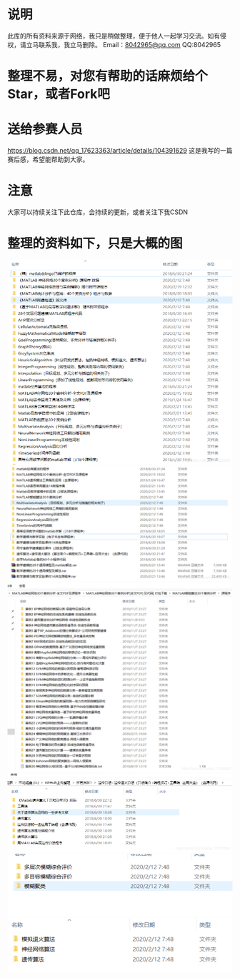 
# 说明
此库的所有资料来源于网络，我只是稍做整理，便于他人一起学习交流。如有侵权，请立马联系我，我立马删除。
Email：8042965@qq.com
QQ:8042965

# 整理不易，对您有帮助的话麻烦给个Star，或者Fork吧

# 送给参赛人员
https://blog.csdn.net/qq_17623363/article/details/104391629
这是我写的一篇赛后感，希望能帮助到大家。

# 注意
大家可以持续关注下此仓库，会持续的更新，或者关注下我CSDN

# 整理的资料如下，只是大概的图

![在这里插入图片描述](/img/20200225003002404.png)
![在这里插入图片描述](/img/20200225003015250.png)
![在这里插入图片描述](/img/20200225003043837.png)
![在这里插入图片描述](/img/2020022500311867.png)
![在这里插入图片描述](/img/20200225003142779.png)
![在这里插入图片描述](/img/20200225003156636.png)
